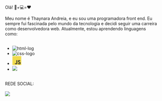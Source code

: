 Olá! :woman:+:computer:=:hearts:

Meu nome é Thaynara Andreia, e eu sou uma programadora front end. Eu sempre fui fascinada pelo mundo da tecnologia e decidi seguir uma carreira como desenvolvedora web. Atualmente, estou aprendendo linguagens como:
<br>
<br>
* <img src="https://img.shields.io/badge/HTML5-E34F26?style=for-the-badge&logo=html5&logoColor=white" alt="html-log" />
* <img src="https://img.shields.io/badge/CSS3-1572B6?style=for-the-badge&logo=css3&logoColor=white" alt="css-logo" />
* <img src="https://raw.githubusercontent.com/devicons/devicon/master/icons/javascript/javascript-original.svg" alt="javascript" width="30" height="30"/>
* <img src="https://img.shields.io/badge/Node.js-339933?style=for-the-badge&logo=node.js&logoColor=white"/>
<br>
REDE SOCIAL:
<br>
<br>
<a href="https://www.linkedin.com/in/thaynara-andreia/"> <img src="https://img.shields.io/badge/LinkedIn-0077B5?style=for-the-badge&logo=linkedin&logoColor=white" /> <a/>
